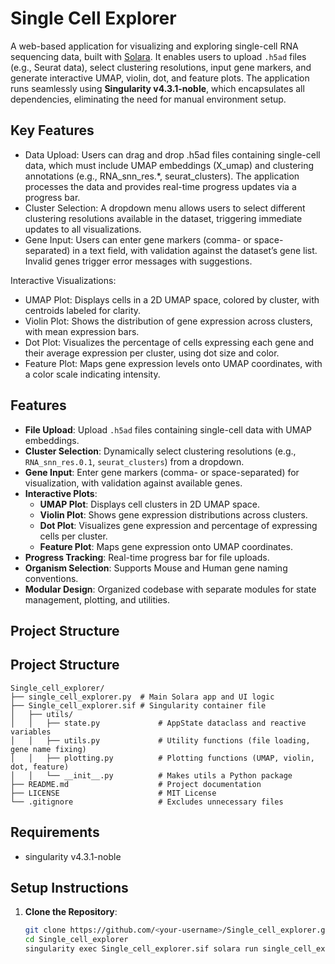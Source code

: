 # Single Cell Explorer

A web-based application for visualizing and exploring single-cell RNA sequencing data, built with [Solara](https://solara.dev/). It enables users to upload `.h5ad` files (e.g., Seurat data), select clustering resolutions, input gene markers, and generate interactive UMAP, violin, dot, and feature plots. The application runs seamlessly using **Singularity v4.3.1-noble**, which encapsulates all dependencies, eliminating the need for manual environment setup. 

## Key Features
- Data Upload: Users can drag and drop .h5ad files containing single-cell data, which must include UMAP embeddings (X_umap) and clustering annotations (e.g., RNA_snn_res.*, seurat_clusters). The application processes the data and provides real-time progress updates via a progress bar.
- Cluster Selection: A dropdown menu allows users to select different clustering resolutions available in the dataset, triggering immediate updates to all visualizations.
- Gene Input: Users can enter gene markers (comma- or space-separated) in a text field, with validation against the dataset’s gene list. Invalid genes trigger error messages with suggestions.

Interactive Visualizations:
- UMAP Plot: Displays cells in a 2D UMAP space, colored by cluster, with centroids labeled for clarity.
- Violin Plot: Shows the distribution of gene expression across clusters, with mean expression bars.
- Dot Plot: Visualizes the percentage of cells expressing each gene and their average expression per cluster, using dot size and color.
- Feature Plot: Maps gene expression levels onto UMAP coordinates, with a color scale indicating intensity.

## Features
- **File Upload**: Upload `.h5ad` files containing single-cell data with UMAP embeddings.
- **Cluster Selection**: Dynamically select clustering resolutions (e.g., `RNA_snn_res.0.1`, `seurat_clusters`) from a dropdown.
- **Gene Input**: Enter gene markers (comma- or space-separated) for visualization, with validation against available genes.
- **Interactive Plots**:
  - **UMAP Plot**: Displays cell clusters in 2D UMAP space.
  - **Violin Plot**: Shows gene expression distributions across clusters.
  - **Dot Plot**: Visualizes gene expression and percentage of expressing cells per cluster.
  - **Feature Plot**: Maps gene expression onto UMAP coordinates.
- **Progress Tracking**: Real-time progress bar for file uploads.
- **Organism Selection**: Supports Mouse and Human gene naming conventions.
- **Modular Design**: Organized codebase with separate modules for state management, plotting, and utilities.

## Project Structure
## Project Structure
```plaintext
Single_cell_explorer/
├── single_cell_explorer.py  # Main Solara app and UI logic
├── Single_cell_explorer.sif # Singularity container file
│   ├── utils/
│   │   ├── state.py             # AppState dataclass and reactive variables
│   │   ├── utils.py             # Utility functions (file loading, gene name fixing)
│   │   ├── plotting.py          # Plotting functions (UMAP, violin, dot, feature)
│   │   └── __init__.py          # Makes utils a Python package
├── README.md                    # Project documentation
├── LICENSE                      # MIT License
└── .gitignore                   # Excludes unnecessary files
``` 

## Requirements
- singularity v4.3.1-noble

## Setup Instructions
1. **Clone the Repository**:
   ```bash
   git clone https://github.com/<your-username>/Single_cell_explorer.git
   cd Single_cell_explorer
   singularity exec Single_cell_explorer.sif solara run single_cell_explorer.py
   

